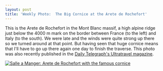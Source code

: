 ```yaml
---
layout: post
title: 'Weekly Photo:  The Big Cornice at the Arete de Rochefort'
---
```


This is the Arete de Rochefort in the Mont Blanc massif, a high alpine ridge just below the 4000 m mark on the border between France (to the left) and Italy (to the south).  We were late and the winds were quite strong up there so we turned around at that point.  But having seen that huge cornice means that I'll have to go up there again one day to finish the traverse.  This photo was also recently published in the [Daily Telegraph's Ultratravel magazine](http://www.telegraph.co.uk/travel/activityandadventure/8361501/Mountain-climbing-holidays-Mont-Blanc-Mount-Kenya-and-Kilimanjaro.html).

<a href="https://danielarndt.com/albums/show/2079-salle-a-manger"><img alt="Salle a Manger: Arete de Rochefort with the famous cornice" src="http://photodb.danielarndt.com/2007/2007-0801-salleamanger/2007-0801-2632.salleamanger.4.jpg" title="Salle a Manger: Arete de Rochefort with the famous cornice" /></a>
